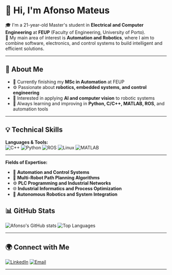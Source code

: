 # 👋 Hi, I'm Afonso Mateus

🎓 I'm a 21-year-old Master's student in **Electrical and Computer Engineering** at **FEUP** (Faculty of Engineering, University of Porto).  
🤖 My main area of interest is **Automation and Robotics**, where I aim to combine software, electronics, and control systems to build intelligent and efficient solutions.

---

## 🧠 About Me
- 🔭 Currently finishing my **MSc in Automation** at FEUP  
- ⚙️ Passionate about **robotics, embedded systems, and control engineering**  
- 🧩 Interested in applying **AI and computer vision** to robotic systems  
- 🌱 Always learning and improving in **Python, C/C++, MATLAB, ROS**, and automation tools

---

## 💡 Technical Skills

**Languages & Tools:**  
![C++](https://img.shields.io/badge/C++-00599C?style=for-the-badge&logo=cplusplus&logoColor=white)
![Python](https://img.shields.io/badge/Python-3776AB?style=for-the-badge&logo=python&logoColor=white)
![ROS](https://img.shields.io/badge/ROS-22314E?style=for-the-badge&logo=ros&logoColor=white)
![Linux](https://img.shields.io/badge/Linux-FCC624?style=for-the-badge&logo=linux&logoColor=black)
![MATLAB](https://img.shields.io/badge/MATLAB-0076A8?style=for-the-badge&logo=mathworks&logoColor=white)

---

**Fields of Expertise:**  
- 🧭 **Automation and Control Systems**  
- 🧠 **Multi-Robot Path Planning Algorithms**  
- ⚙️ **PLC Programming and Industrial Networks**  
- 🌐 **Industrial Informatics and Process Optimization**  
- 🤖 **Autonomous Robotics and System Integration**
## 📊 GitHub Stats
![Afonso's GitHub stats](https://github-readme-stats.vercel.app/api?username=afonsotmm&show_icons=true&theme=transparent)
![Top Languages](https://github-readme-stats.vercel.app/api/top-langs/?username=afonsotmm&layout=compact&theme=transparent)

---

## 🌍 Connect with Me
[![LinkedIn](https://img.shields.io/badge/LinkedIn-Afonso%20Mateus-blue?style=flat-square&logo=linkedin)](https://www.linkedin.com/in/afonso-mateus-524438333/)
[![Email](https://img.shields.io/badge/Email-afonso.tomas.mateus@gmail.com-lightgrey?style=flat-square&logo=gmail)](mailto:afonso.tomas.mateus@gmail.com)

---
